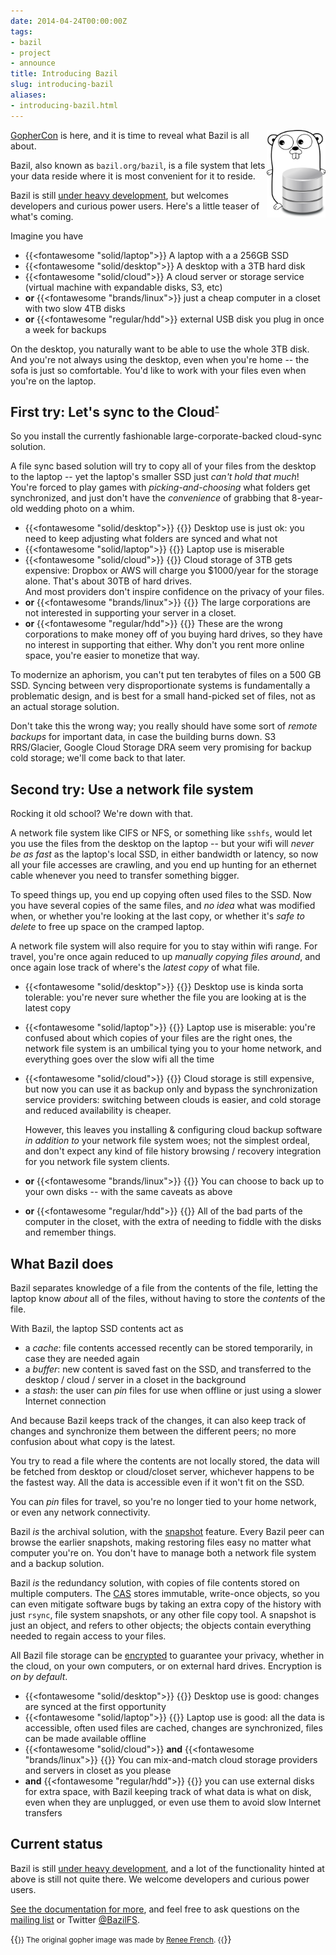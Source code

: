 ```yaml
---
date: 2014-04-24T00:00:00Z
tags:
- bazil
- project
- announce
title: Introducing Bazil
slug: introducing-bazil
aliases:
- introducing-bazil.html
---
```


<img style="float: right; max-height: 10em;" src="/img/gopher-with-disk.png" />

[GopherCon](http://www.gophercon.com/) is here, and it is time to
reveal what Bazil is all about.

Bazil, also known as `bazil.org/bazil`, is a file system that lets
your data reside where it is most convenient for it to reside.

Bazil is still [under heavy development](/doc/status), but welcomes
developers and curious power users. Here's a little teaser of what's
coming.

Imagine you have

  - {{<fontawesome "solid/laptop">}} A laptop with a a 256GB SSD
  - {{<fontawesome "solid/desktop">}} A desktop with a 3TB hard disk
  - {{<fontawesome "solid/cloud">}} A cloud server or storage service
    <br/>(virtual machine with expandable disks, S3, etc)
  - **or** {{<fontawesome "brands/linux">}} just a cheap computer in a closet with two slow 4TB disks
  - **or** {{<fontawesome "regular/hdd">}} external USB disk you plug in once a week for backups

On the desktop, you naturally want to be able to use the whole 3TB
disk. And you're not always using the desktop, even when you're home
-- the sofa is just so comfortable. You'd like to work with your files
even when you're on the laptop.

## First try: Let's sync to the Cloud<sup style="font-size: 0.6em">[*](https://chrome.google.com/webstore/detail/cloud-to-butt-plus/apmlngnhgbnjpajelfkmabhkfapgnoai)</sup>

So you install the currently fashionable large-corporate-backed
cloud-sync solution.

A file sync based solution will try to copy all of your files from the
desktop to the laptop -- yet the laptop's smaller SSD just *can't hold
that much*! You're forced to play games with *picking-and-choosing*
what folders get synchronized, and just don't have the *convenience*
of grabbing that 8-year-old wedding photo on a whim.

  - {{<fontawesome "solid/desktop">}} {{<fontawesome
	icon="solid/check" class="text-success">}} Desktop use is just ok:
	you need to keep adjusting what folders are synced and what not
  - {{<fontawesome "solid/laptop">}} {{<fontawesome icon="regular/frown" class="text-danger">}}
    Laptop use is miserable
  - {{<fontawesome "solid/cloud">}} {{<fontawesome icon="regular/meh" class="text-warning">}}
    Cloud storage of 3TB gets expensive: Dropbox or AWS will charge you
    $1000/year for the storage alone. That's about 30TB of hard drives.
    <br/>And most providers don't inspire confidence on the privacy of your
    files.
  - **or** {{<fontawesome "brands/linux">}} {{<fontawesome
    icon="regular/frown" class="text-danger">}} The large corporations
    are not interested in supporting your server in a closet.
  - **or** {{<fontawesome "regular/hdd">}} {{<fontawesome
    icon="regular/frown" class="text-danger">}} These are the wrong
    corporations to make money off of you buying hard drives, so they
    have no interest in supporting that either. Why don't you rent
    more online space, you're easier to monetize that way.

To modernize an aphorism, you can't put ten terabytes of files on a
500 GB SSD. Syncing between very disproportionate systems is
fundamentally a problematic design, and is best for a small
hand-picked set of files, not as an actual storage solution.

Don't take this the wrong way; you really should have some sort of
*remote backups* for important data, in case the building burns down.
S3 RRS/Glacier, Google Cloud Storage DRA seem very promising for
backup cold storage; we'll come back to that later.


## Second try: Use a network file system

Rocking it old school? We're down with that.

A network file system like CIFS or NFS, or something like `sshfs`,
would let you use the files from the desktop on the laptop -- but your
wifi will *never be as fast* as the laptop's local SSD, in either
bandwidth or latency, so now all your file accesses are crawling, and
you end up hunting for an ethernet cable whenever you need to transfer
something bigger.

To speed things up, you end up copying often used files to the SSD.
Now you have several copies of the same files, and *no idea* what was
modified when, or whether you're looking at the last copy, or whether
it's *safe to delete* to free up space on the cramped laptop.

A network file system will also require for you to stay within wifi
range. For travel, you're once again reduced to up *manually copying
files around*, and once again lose track of where's the *latest copy*
of what file.

  - {{<fontawesome "solid/desktop">}} {{<fontawesome
    icon="regular/meh" class="text-warning">}} Desktop use is kinda
    sorta tolerable: you're never sure whether the file you are
    looking at is the latest copy

  - {{<fontawesome "solid/laptop">}} {{<fontawesome
    icon="regular/frown" class="text-danger">}} Laptop use is
    miserable: you're confused about which copies of your files are
    the right ones, the network file system is an umbilical tying you
    to your home network, and everything goes over the slow wifi all
    the time

  - {{<fontawesome "solid/cloud">}} {{<fontawesome icon="regular/meh"
    class="text-warning">}} Cloud storage is still expensive, but now
    you can use it as backup only and bypass the synchronization
    service providers: switching between clouds is easier, and cold
    storage and reduced availability is cheaper.

    However, this leaves you installing & configuring cloud backup
    software *in addition to* your network file system woes; not the
    simplest ordeal, and don't expect any kind of file history
    browsing / recovery integration for you network file system
    clients.

  - **or** {{<fontawesome "brands/linux">}} {{<fontawesome
	icon="regular/meh" class="text-warning">}} You can choose to back
	up to your own disks -- with the same caveats as above

  - **or** {{<fontawesome "regular/hdd">}} {{<fontawesome
    icon="regular/frown" class="text-warning">}} All of the bad parts
    of the computer in the closet, with the extra of needing to fiddle
    with the disks and remember things.


## What Bazil does

Bazil separates knowledge of a file from the contents of the file,
letting the laptop know *about* all of the files, without having to
store the *contents* of the file.

With Bazil, the laptop SSD contents act as

- a *cache*: file contents accessed recently can be stored
  temporarily, in case they are needed again
- a *buffer*: new content is saved fast on the SSD, and transferred to
  the desktop / cloud / server in a closet in the background
- a *stash*: the user can *pin* files for use when offline or
  just using a slower Internet connection

And because Bazil keeps track of the changes, it can also keep track
of changes and synchronize them between the different peers; no more
confusion about what copy is the latest.

You try to read a file where the contents are not locally stored, the
data will be fetched from desktop or cloud/closet server, whichever
happens to be the fastest way. All the data is accessible even if it
won't fit on the SSD.

You can *pin* files for travel, so you're no longer tied to your home
network, or even any network connectivity.

Bazil *is* the archival solution, with the
[snapshot](/doc/architecture#snapshot) feature. Every Bazil peer can
browse the earlier snapshots, making restoring files easy no matter
what computer you're on. You don't have to manage both a network file
system and a backup solution.

Bazil *is* the redundancy solution, with copies of file contents
stored on multiple computers. The [CAS](/doc/architecture#cas) stores
immutable, write-once objects, so you can even mitigate software bugs
by taking an extra copy of the history with just `rsync`, file system
snapshots, or any other file copy tool. A snapshot is just an object,
and refers to other objects; the objects contain everything needed to
regain access to your files.

All Bazil file storage can be [encrypted](/doc/architecture#crypto) to
guarantee your privacy, whether in the cloud, on your own computers,
or on external hard drives. Encryption is *on by default*.

  - {{<fontawesome "solid/desktop">}} {{<fontawesome icon="solid/check" class="text-success">}} Desktop use is good: changes are synced at the
    first opportunity
  - {{<fontawesome "solid/laptop">}} {{<fontawesome icon="solid/check" class="text-success">}} Laptop use is good: all the data is accessible,
    often used files are cached, changes are synchronized, files can
    be made available offline
  - {{<fontawesome "solid/cloud">}} **and** {{<fontawesome
	"brands/linux">}} {{<fontawesome icon="solid/check"
	class="text-success">}} You can mix-and-match cloud storage
	providers and servers in closet as you please
  - **and** {{<fontawesome "regular/hdd">}} {{<fontawesome
	icon="solid/check" class="text-success">}} you can use external
	disks for extra space, with Bazil keeping track of what data is
	what on disk, even when they are unplugged, or even use them to
	avoid slow Internet transfers


## Current status

Bazil is still [under heavy development](/doc/status), and a lot of
the functionality hinted at above is still not quite there. We welcome
developers and curious power users.

[See the documentation for more](/doc/), and feel free to ask
questions on the
[mailing list](https://groups.google.com/group/bazil-dev)
or Twitter [@BazilFS](https://twitter.com/BazilFS).

{{<small>}}
The original gopher image was made by [Renee French](http://blog.golang.org/gopher).
{{</small>}}
